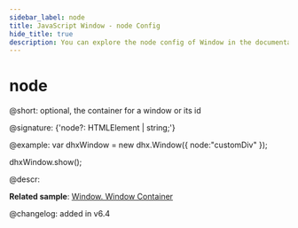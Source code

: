```yaml
---
sidebar_label: node
title: JavaScript Window - node Config 
hide_title: true
description: You can explore the node config of Window in the documentation of the DHTMLX JavaScript UI library. Browse developer guides and API reference, try out code examples and live demos, and download a free 30-day evaluation version of DHTMLX Suite 7.
---
```

 
# node

@short: optional, the container for a window or its id

@signature: {'node?: HTMLElement | string;'}

@example:
var dhxWindow = new dhx.Window({
    node:"customDiv"
});

dhxWindow.show();

@descr:

**Related sample**: [Window. Window Container](https://snippet.dhtmlx.com/2rrclo09)

@changelog: added in v6.4

[comment]: # (@related: window/how_to_start.md#initialize-window window/configuration.md#custom-node)
